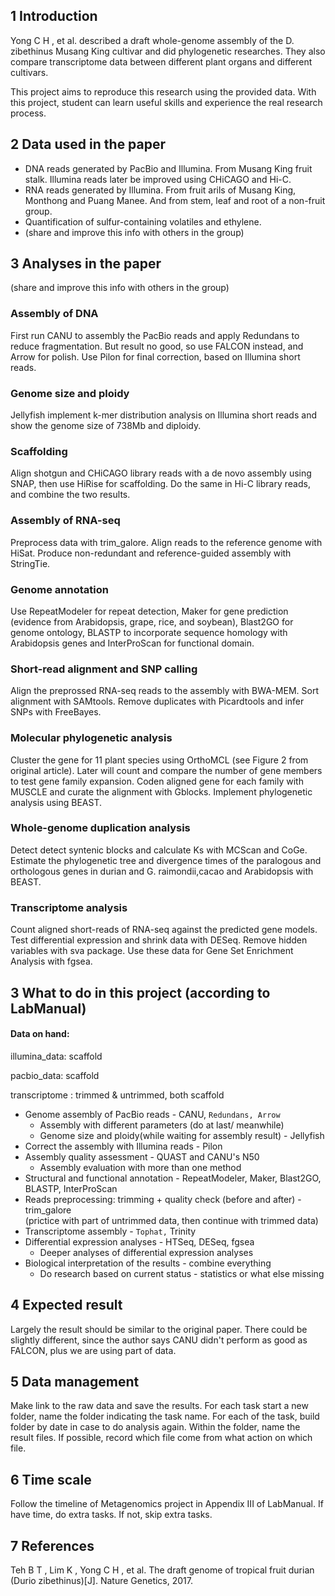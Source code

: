 ## 1 Introduction
Yong C H , et al. described a draft whole-genome assembly of the D. zibethinus Musang King cultivar and did phylogenetic researches. They also compare transcriptome data between different plant organs and different cultivars.   
  
  
This project aims to reproduce this research using the provided data. With this project, student can learn useful skills and experience the real research process.

## 2 Data used in the paper 
* DNA reads generated by PacBio and Illumina. From Musang King fruit stalk. Illumina reads later be improved using CHiCAGO and Hi-C.
* RNA reads generated by Illumina. From fruit arils of Musang King, Monthong and Puang Manee. And from stem, leaf and root of a non-fruit group.
* Quantification of sulfur-containing volatiles and ethylene.
* (share and improve this info with others in the group)

## 3 Analyses in the paper
(share and improve this info with others in the group)
### Assembly of DNA
First run CANU to assembly the PacBio reads and apply Redundans to reduce fragmentation. But result no good, so use FALCON instead, and Arrow for polish. Use Pilon for final correction, based on Illumina short reads.

### Genome size and ploidy
Jellyfish implement k-mer distribution analysis on Illumina short reads and show the genome size of 738Mb and diploidy.

### Scaffolding
Align shotgun and CHiCAGO library reads with a de novo assembly using SNAP, then use HiRise for scaffolding. Do the same in Hi-C library reads, and combine the two results.

### Assembly of RNA-seq
Preprocess data with trim_galore. Align reads to the reference genome with HiSat.  Produce non-redundant and reference-guided assembly with StringTie.

### Genome annotation
Use RepeatModeler for repeat detection, Maker for gene prediction (evidence from Arabidopsis, grape, rice, and soybean), Blast2GO for genome ontology, BLASTP to incorporate sequence homology with Arabidopsis genes and InterProScan for functional domain.

### Short-read alignment and SNP calling
Align the preprossed RNA-seq reads to the assembly with BWA-MEM. Sort alignment with SAMtools. Remove duplicates with Picardtools and infer SNPs with FreeBayes.

### Molecular phylogenetic analysis
Cluster the gene for 11 plant species using OrthoMCL (see Figure 2 from original article). Later will count and compare the number of gene members to test gene family expansion. Coden aligned gene for each family with MUSCLE and curate the alignment with Gblocks. Implement phylogenetic analysis using BEAST.

### Whole-genome duplication analysis
Detect detect syntenic blocks and calculate Ks with MCScan and CoGe. Estimate the phylogenetic tree and divergence times of the paralogous and orthologous genes in durian and G. raimondii,cacao and Arabidopsis with BEAST.

### Transcriptome analysis
Count aligned short-reads of RNA-seq against the predicted gene models. Test differential expression and shrink data with DESeq. Remove hidden variables with sva package.  Use these data for Gene Set Enrichment Analysis with fgsea.


## 3 What to do in this project (according to LabManual)

#### Data on hand: 

illumina_data: scaffold

pacbio_data: scaffold

transcriptome : trimmed & untrimmed, both scaffold

* Genome assembly of PacBio reads - CANU, `Redundans, Arrow`
  * Assembly with different parameters (do at last/ meanwhile)
  * Genome size and ploidy(while waiting for assembly result) - Jellyfish
* Correct the assembly with Illumina reads - Pilon
* Assembly quality assessment - QUAST and CANU's N50
  * Assembly evaluation with more than one method
* Structural and functional annotation - RepeatModeler, Maker, Blast2GO, BLASTP, InterProScan
* Reads preprocessing: trimming + quality check (before and after) - trim_galore
<br/>(prictice with part of untrimmed data, then continue with trimmed data)
* Transcriptome assembly - `Tophat,` Trinity
* Differential expression analyses - HTSeq, DESeq, fgsea
  * Deeper analyses of differential expression analyses
* Biological interpretation of the results - combine everything
  * Do research based on current status - statistics or what else missing



## 4 Expected result
Largely the result should be similar to the original paper. There could be slightly different, since the author says CANU didn't perform as good as FALCON, plus we are using part of data.

## 5 Data management
Make link to the raw data and save the results. For each task start a new folder, name the folder indicating the task name. For each of the task, build folder by date in case to do analysis again. Within the folder, name the result files. If possible, record which file come from what action on which file.

## 6 Time scale
Follow the timeline of Metagenomics project in Appendix III of LabManual. If have time, do extra tasks. If not, skip extra tasks.



## 7 References
Teh B T , Lim K , Yong C H , et al. The draft genome of tropical fruit durian (Durio zibethinus)[J]. Nature Genetics, 2017.



